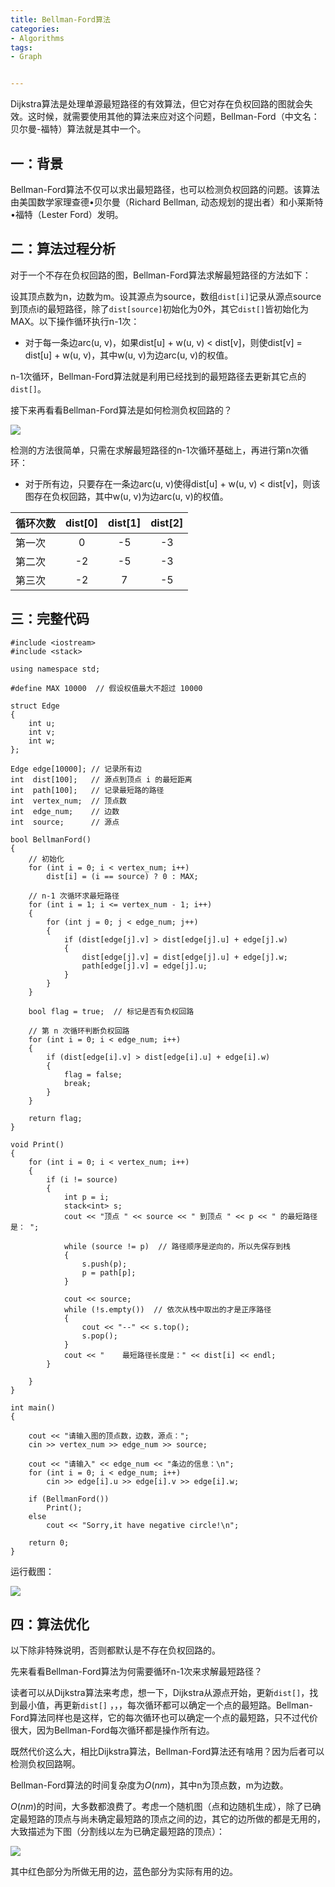 ```yaml
---
title: Bellman-Ford算法
categories:
- Algorithms
tags:
- Graph


---
```


Dijkstra算法是处理单源最短路径的有效算法，但它对存在负权回路的图就会失效。这时候，就需要使用其他的算法来应对这个问题，Bellman-Ford（中文名：贝尔曼-福特）算法就是其中一个。








一：背景
----


Bellman-Ford算法不仅可以求出最短路径，也可以检测负权回路的问题。该算法由美国数学家理查德•贝尔曼（Richard Bellman, 动态规划的提出者）和小莱斯特•福特（Lester Ford）发明。

二：算法过程分析
--------

对于一个不存在负权回路的图，Bellman-Ford算法求解最短路径的方法如下：

设其顶点数为n，边数为m。设其源点为source，数组`dist[i]`记录从源点source到顶点i的最短路径，除了`dist[source]`初始化为0外，其它`dist[]`皆初始化为MAX。以下操作循环执行n-1次：

*   对于每一条边arc(u, v)，如果dist\[u\] + w(u, v) < dist\[v\]，则使dist\[v\] = dist\[u\] + w(u, v)，其中w(u, v)为边arc(u, v)的权值。
    

n-1次循环，Bellman-Ford算法就是利用已经找到的最短路径去更新其它点的`dist[]`。

接下来再看看Bellman-Ford算法是如何检测负权回路的？

![](https://61mon.com/images/illustrations/SingleSourceShortestPaths/5.png)

检测的方法很简单，只需在求解最短路径的n-1次循环基础上，再进行第n次循环：

*   对于所有边，只要存在一条边arc(u, v)使得dist\[u\] + w(u, v) < dist\[v\]，则该图存在负权回路，其中w(u, v)为边arc(u, v)的权值。
    


| 循环次数  | dist[0] |  dist[1]   |   dist[2]     |
| -----  | :---:  | :----:  |    :----:     |
| 第一次    |     0   |   -5    |   -3    |
| 第二次    |    -2   |   -5    |     -3  |
| 第三次    |    -2   |    7    |      -5 |



三：完整代码
------

    
    
    #include <iostream>
    #include <stack>
    
    using namespace std;
    
    #define MAX 10000  // 假设权值最大不超过 10000
    
    struct Edge
    {
        int u;
        int v;
        int w;
    };
    
    Edge edge[10000]; // 记录所有边
    int  dist[100];   // 源点到顶点 i 的最短距离
    int  path[100];   // 记录最短路的路径
    int  vertex_num;  // 顶点数
    int  edge_num;    // 边数
    int  source;      // 源点
    
    bool BellmanFord()
    {
        // 初始化
        for (int i = 0; i < vertex_num; i++)
            dist[i] = (i == source) ? 0 : MAX;
    
        // n-1 次循环求最短路径
        for (int i = 1; i <= vertex_num - 1; i++)
        {
            for (int j = 0; j < edge_num; j++)
            {
                if (dist[edge[j].v] > dist[edge[j].u] + edge[j].w)
                {
                    dist[edge[j].v] = dist[edge[j].u] + edge[j].w;
                    path[edge[j].v] = edge[j].u;
                }
            }
        }
    
        bool flag = true;  // 标记是否有负权回路
    
        // 第 n 次循环判断负权回路
        for (int i = 0; i < edge_num; i++)
        {
            if (dist[edge[i].v] > dist[edge[i].u] + edge[i].w)
            {
                flag = false;
                break;
            }
        }
    
        return flag;
    }
    
    void Print()
    {
        for (int i = 0; i < vertex_num; i++)
        {
            if (i != source)
            {
                int p = i;
                stack<int> s;
                cout << "顶点 " << source << " 到顶点 " << p << " 的最短路径是： ";
    
                while (source != p)  // 路径顺序是逆向的，所以先保存到栈
                {
                    s.push(p);
                    p = path[p];
                }
    
                cout << source;
                while (!s.empty())  // 依次从栈中取出的才是正序路径
                {
                    cout << "--" << s.top();
                    s.pop();
                }
                cout << "    最短路径长度是：" << dist[i] << endl;
            }
    
        }
    }
    
    int main()
    {
    
        cout << "请输入图的顶点数，边数，源点：";
        cin >> vertex_num >> edge_num >> source;
    
        cout << "请输入" << edge_num << "条边的信息：\n";
        for (int i = 0; i < edge_num; i++)
            cin >> edge[i].u >> edge[i].v >> edge[i].w;
    
        if (BellmanFord())
            Print();
        else
            cout << "Sorry,it have negative circle!\n";
    
        return 0;
    }

运行截图：

![](https://61mon.com/images/illustrations/SingleSourceShortestPaths/6.jpg)

四：算法优化
------

以下除非特殊说明，否则都默认是不存在负权回路的。

先来看看Bellman-Ford算法为何需要循环n-1次来求解最短路径？

读者可以从Dijkstra算法来考虑，想一下，Dijkstra从源点开始，更新`dist[]`，找到最小值，再更新`dist[]` ，，，每次循环都可以确定一个点的最短路。Bellman-Ford算法同样也是这样，它的每次循环也可以确定一个点的最短路，只不过代价很大，因为Bellman-Ford每次循环都是操作所有边。

既然代价这么大，相比Dijkstra算法，Bellman-Ford算法还有啥用？因为后者可以检测负权回路啊。

Bellman-Ford算法的时间复杂度为$O(nm)$，其中n为顶点数，m为边数。

$O(nm)$的时间，大多数都浪费了。考虑一个随机图（点和边随机生成），除了已确定最短路的顶点与尚未确定最短路的顶点之间的边，其它的边所做的都是无用的，大致描述为下图（分割线以左为已确定最短路的顶点）：

![](https://61mon.com/images/illustrations/SingleSourceShortestPaths/7.png)

其中红色部分为所做无用的边，蓝色部分为实际有用的边。

